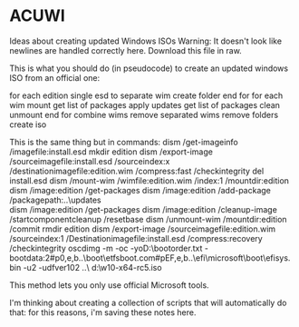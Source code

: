 # ACUWI
Ideas about creating updated Windows ISOs
Warning: It doesn't look like newlines are handled correctly here. Download this file in raw.

This is what you should do (in pseudocode) to create an updated windows ISO from an official one:

for each edition
single esd to separate wim
create folder
end for
for each wim
mount
get list of packages
apply updates
get list of packages
clean
unmount
end for
combine wims
remove separated wims
remove folders
create iso

This is the same thing but in commands:
dism /get-imageinfo /imagefile:install.esd
mkdir edition
dism /export-image /sourceimagefile:install.esd /sourceindex:x /destinationimagefile:edition.wim /compress:fast /checkintegrity
del install.esd
dism /mount-wim /wimfile:edition.wim /index:1 /mountdir:edition
dism /image:edition /get-packages
dism /image:edition /add-package /packagepath:..\updates\
dism /image:edition /get-packages
dism /image:edition /cleanup-image /startcomponentcleanup /resetbase 
dism /unmount-wim /mountdir:edition /commit
rmdir edition
dism /export-image /sourceimagefile:edition.wim /sourceindex:1 /Destinationimagefile:install.esd /compress:recovery /checkintegrity
oscdimg -m -oc -yoD:\bootorder.txt -bootdata:2#p0,e,b..\boot\etfsboot.com#pEF,e,b..\efi\microsoft\boot\efisys.bin -u2 -udfver102 ..\ d:\w10-x64-rc5.iso

This method lets you only use official Microsoft tools.

I'm thinking about creating a collection of scripts that will automatically do that: for this reasons, i'm saving these notes here.
